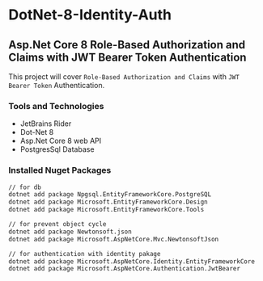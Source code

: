 ﻿# DotNet-8-Identity-Auth

## Asp.Net Core 8 Role-Based Authorization and Claims with JWT Bearer Token Authentication

This project will cover `Role-Based Authorization and Claims` with `JWT Bearer Token` Authentication.

### Tools and Technologies
- JetBrains Rider
- Dot-Net 8
- Asp.Net Core 8 web API
- PostgresSql Database

### Installed Nuget Packages
```bash
// for db
dotnet add package Npgsql.EntityFrameworkCore.PostgreSQL
dotnet add package Microsoft.EntityFrameworkCore.Design
dotnet add package Microsoft.EntityFrameworkCore.Tools

// for prevent object cycle
dotnet add package Newtonsoft.json
dotnet add package Microsoft.AspNetCore.Mvc.NewtonsoftJson

// for authentication with identity pakage
dotnet add package Microsoft.AspNetCore.Identity.EntityFrameworkCore
dotnet add package Microsoft.AspNetCore.Authentication.JwtBearer
```